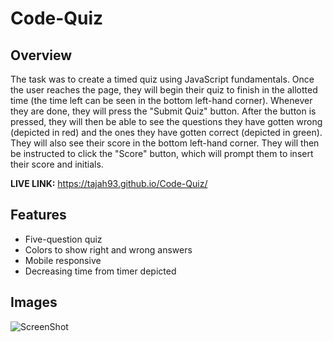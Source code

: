 # Code-Quiz

## Overview ##

The task was to create a timed quiz using JavaScript fundamentals. Once the user reaches the page, they will begin their quiz to finish in the allotted time (the time left can be seen in the bottom left-hand corner). Whenever they are done, they will press the "Submit Quiz" button. After the button is pressed, they will then be able to see the questions they have gotten wrong (depicted in red) and the ones they have gotten correct (depicted in green). They will also see their score in the bottom left-hand corner. They will then be instructed to click the "Score" button, which will prompt them to insert their score and initials. 

**LIVE LINK:** https://tajah93.github.io/Code-Quiz/ 

## Features ##
* Five-question quiz 
* Colors to show right and wrong answers
* Mobile responsive
* Decreasing time from timer depicted 

## Images ##
![ScreenShot](https://raw.github.com/tajah93/code-quiz/master/Images/Screen_Shot_2020-08-04_at_11.39.16.PM.png) 

